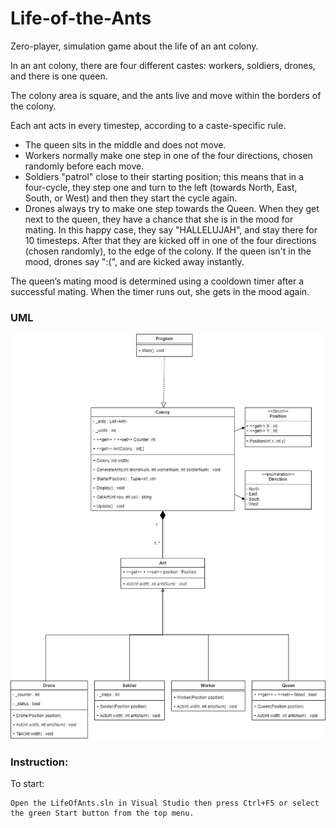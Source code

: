 # Life-of-the-Ants

Zero-player, simulation game about the life of an ant colony.

In an ant colony, there are four different castes: workers, soldiers, drones, and there is one queen.

The colony area is square, and the ants live and move within the borders of the colony.

Each ant acts in every timestep, according to a caste-specific rule.
- The queen sits in the middle and does not move.
- Workers normally make one step in one of the four directions, chosen randomly before each move.
- Soldiers "patrol" close to their starting position; this means that in a four-cycle, they step one and turn to the left (towards North, East, South, or West) and then they start the cycle again.
- Drones always try to make one step towards the Queen. When they get next to the queen, they have a chance that she is in the mood for mating. In this happy case, they say "HALLELUJAH", and stay there for 10 timesteps. After that they are kicked off in one of the four directions (chosen randomly), to the edge of the colony. If the queen isn't in the mood, drones say ":(", and are kicked away instantly.

The queen’s mating mood is determined using a cooldown timer after a successful mating. When the timer runs out, she gets in the mood again.

### UML

![UML](UML.png)

### Instruction:

To start:
```
Open the LifeOfAnts.sln in Visual Studio then press Ctrl+F5 or select the green Start button from the top menu.
```
